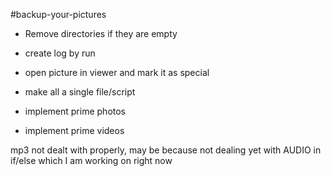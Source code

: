 #backup-your-pictures

- Remove directories if they are empty
- create log by run
- open picture in viewer and mark it as special
- make all a single file/script


- implement prime photos
- implement prime videos

mp3 not dealt with properly, may be because not dealing yet with AUDIO in if/else which I am working on right now